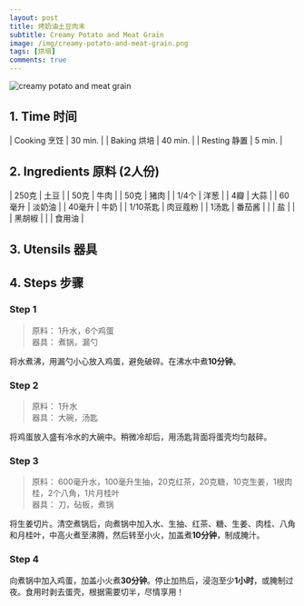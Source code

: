 ```yaml
---
layout: post
title: 烤奶油土豆肉末
subtitle: Creamy Potato and Meat Grain
image: /img/creamy-potato-and-meat-grain.png
tags: [烘培]
comments: true
---
```


![creamy potato and meat grain](https://raw.githubusercontent.com/uraplutonium/open-recipe/master/img/creamy-potato-and-meat-grain.png)

## 1. Time 时间

| Cooking 烹饪 | 30 min. |
| Baking 烘培  | 40 min. |
| Resting 静置 | 5 min.  |

## 2. Ingredients 原料 (2人份)

| 250克    | 土豆     |
| 50克     | 牛肉     |
| 50克     | 猪肉     |
| 1/4个    | 洋葱     |
| 4瓣      | 大蒜     |
| 60毫升   | 淡奶油   |
| 40毫升   | 牛奶     |
| 1/10茶匙 | 肉豆蔻粉 |
| 1汤匙    | 番茄酱   |
|          | 盐       |
|          | 黑胡椒   |
|          | 食用油   |

## 3. Utensils 器具



## 4. Steps 步骤

### Step 1
> 原料： 1升水，6个鸡蛋  
> 器具： 煮锅，漏勺

将水煮沸，用漏勺小心放入鸡蛋，避免破碎。在沸水中煮**10分钟**。

### Step 2
> 原料： 1升水  
> 器具： 大碗，汤匙

将鸡蛋放入盛有冷水的大碗中。稍微冷却后，用汤匙背面将蛋壳均匀敲碎。

### Step 3
> 原料： 600毫升水，100毫升生抽，20克红茶，20克糖，10克生姜，1根肉桂，2个八角，1片月桂叶  
> 器具： 刀，砧板，煮锅

将生姜切片。清空煮锅后，向煮锅中加入水、生抽、红茶、糖、生姜、肉桂、八角和月桂叶，中高火煮至沸腾，然后转至小火，加盖煮**10分钟**，制成腌汁。

### Step 4
向煮锅中加入鸡蛋，加盖小火煮**30分钟**。停止加热后，浸泡至少**1小时**，或腌制过夜。食用时剥去蛋壳，根据需要切半，尽情享用！
